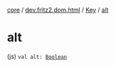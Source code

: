 [core](../../index.md) / [dev.fritz2.dom.html](../index.md) / [Key](index.md) / [alt](./alt.md)

# alt

(js) `val alt: `[`Boolean`](https://kotlinlang.org/api/latest/jvm/stdlib/kotlin/-boolean/index.html)